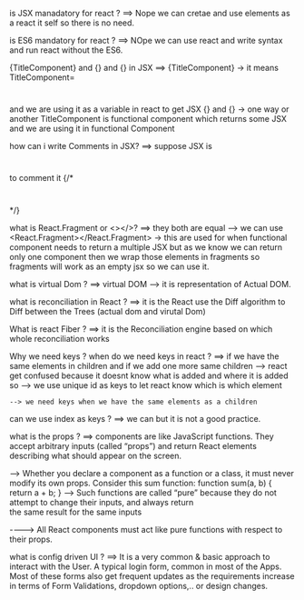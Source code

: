 is JSX manadatory for react ? 
==> Nope we can cretae and use elements as a react it self so there is no need.

is ES6 mandatory for react ?
==> NOpe we can use react and write syntax and run react without the ES6.

{TitleComponent} and {<TitleComponent/>} and {<TitleComponent></TitleComponent>} in JSX
==> {TitleComponent}
    -> it means TitleComponent=<h1></h1> and we are using it as a variable in react to get JSX
    {<TitleComponent/>} and {<TitleComponent></TitleComponent>}
    -> one way or another TitleComponent is functional component which returns some JSX and we are using it in functional Component

how can i write Comments in JSX?
==> suppose JSX is <h1></h1>
    to comment it {/* <h1></h1> */}

what is React.Fragment or <></>?
==> they both are equal --> we can use <React.Fragment></React.Fragment> 
    -> this are used for when functional component needs to return a multiple JSX 
        but as we know we can return only one component then 
        we wrap those elements in fragments so fragments will work as an empty jsx
        so we can use it.

what is virtual Dom ?
==> virtual DOM --> it is representation of Actual DOM.

what is reconciliation in React ?
==> it is the React use the Diff algorithm to Diff between the Trees (actual dom and virutal Dom)

What is react Fiber ?
==> it is the Reconciliation engine based on which whole reconciliation works

Why we need keys ? when do we need keys in react ?
==> if we have the same elements in children and if we add one more same children 
    --> react get confused because it doesnt know what is added and where it is added so 
    --> we use unique id as keys to let react know which is which element 

    --> we need keys when we have the same elements as a children 

can we use index as keys ?
==> we can but it is not a good practice.


what is the props ?
==> components are like JavaScript functions. They accept arbitrary inputs (called “props”) and return React elements describing what should appear on the screen.

--> Whether you declare a component as a function or a class, it must never modify its own props. Consider this sum function:
    function sum(a, b) {
         return a + b;
    }
    --> Such functions are called “pure” because they do not attempt to change their inputs, and always return  
        the same result for the same inputs

----> All React components must act like pure functions with respect to their props.

what is config driven UI ?
==> It is a very common & basic approach to interact with the User. A typical login form, common in most of the Apps. Most of these forms also get frequent updates as the requirements increase in terms of Form Validations, dropdown options,.. or design changes.